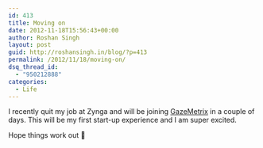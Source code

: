 ```yaml
---
id: 413
title: Moving on
date: 2012-11-18T15:56:43+00:00
author: Roshan Singh
layout: post
guid: http://roshansingh.in/blog/?p=413
permalink: /2012/11/18/moving-on/
dsq_thread_id:
  - "950212888"
categories:
  - Life
---
```

I recently quit my job at Zynga and will be joining <a href="http://www.gazemetrix.com" target="_blank">GazeMetrix</a> in a couple of days. This will be my first start-up experience and I am super excited.

Hope things work out 🙂
